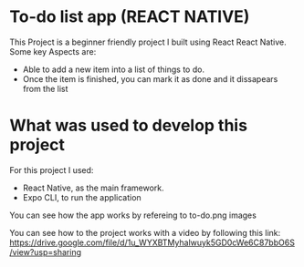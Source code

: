 # To-do list app (REACT NATIVE)

This Project is a beginner friendly project I built using React React Native. Some key Aspects are:

- Able to add a new item into a list of things to do.
- Once the item is finished, you can mark it as done and it dissapears from the list

# What was used to develop this project

For this project I used:

- React Native, as the main framework.
- Expo CLI, to run the application

You can see how the app works by refereing to to-do.png images

You can see how to the project works with a video by following this link: https://drive.google.com/file/d/1u_WYXBTMyhalwuyk5GD0cWe6C87bbO6S/view?usp=sharing
